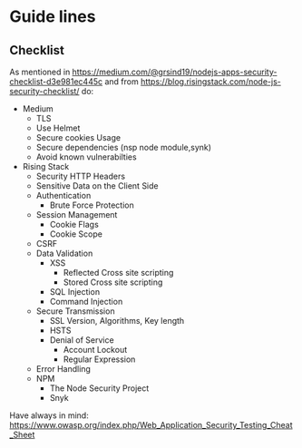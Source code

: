 # Guide lines

## Checklist

As mentioned in https://medium.com/@grsind19/nodejs-apps-security-checklist-d3e981ec445c and from https://blog.risingstack.com/node-js-security-checklist/
do:

- Medium
  - TLS
  - Use Helmet
  - Secure cookies Usage
  - Secure dependencies (nsp node module,synk)
  - Avoid known vulnerabilties
- Rising Stack
  - Security HTTP Headers
  - Sensitive Data on the Client Side
  - Authentication
    - Brute Force Protection
  - Session Management
    - Cookie Flags
    - Cookie Scope
  - CSRF
  - Data Validation
    - XSS
      - Reflected Cross site scripting
      - Stored Cross site scripting
    - SQL Injection
    - Command Injection
  - Secure Transmission
    - SSL Version, Algorithms, Key length
    - HSTS
    - Denial of Service
      - Account Lockout
      - Regular Expression
  - Error Handling
  - NPM
    - The Node Security Project
    - Snyk

Have always in mind: https://www.owasp.org/index.php/Web_Application_Security_Testing_Cheat_Sheet

